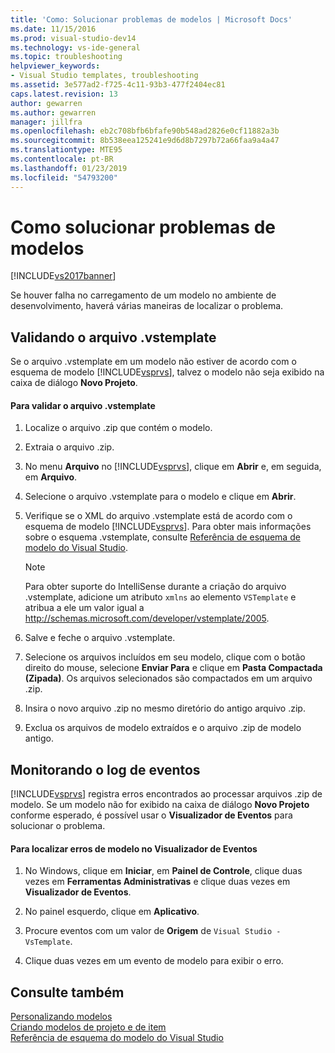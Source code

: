 ```yaml
---
title: 'Como: Solucionar problemas de modelos | Microsoft Docs'
ms.date: 11/15/2016
ms.prod: visual-studio-dev14
ms.technology: vs-ide-general
ms.topic: troubleshooting
helpviewer_keywords:
- Visual Studio templates, troubleshooting
ms.assetid: 3e577ad2-f725-4c11-93b3-477f2404ec81
caps.latest.revision: 13
author: gewarren
ms.author: gewarren
manager: jillfra
ms.openlocfilehash: eb2c708bfb6bfafe90b548ad2826e0cf11882a3b
ms.sourcegitcommit: 8b538eea125241e9d6d8b7297b72a66faa9a4a47
ms.translationtype: MTE95
ms.contentlocale: pt-BR
ms.lasthandoff: 01/23/2019
ms.locfileid: "54793200"
---
```

# <a name="how-to-troubleshoot-templates"></a>Como solucionar problemas de modelos
[!INCLUDE[vs2017banner](../includes/vs2017banner.md)]

Se houver falha no carregamento de um modelo no ambiente de desenvolvimento, haverá várias maneiras de localizar o problema.  
  
## <a name="validating-the-vstemplate-file"></a>Validando o arquivo .vstemplate  
 Se o arquivo .vstemplate em um modelo não estiver de acordo com o esquema de modelo [!INCLUDE[vsprvs](../includes/vsprvs-md.md)], talvez o modelo não seja exibido na caixa de diálogo **Novo Projeto**.  
  
#### <a name="to-validate-the-vstemplate-file"></a>Para validar o arquivo .vstemplate  
  
1.  Localize o arquivo .zip que contém o modelo.  
  
2.  Extraia o arquivo .zip.  
  
3.  No menu **Arquivo** no [!INCLUDE[vsprvs](../includes/vsprvs-md.md)], clique em **Abrir** e, em seguida, em **Arquivo**.  
  
4.  Selecione o arquivo .vstemplate para o modelo e clique em **Abrir**.  
  
5.  Verifique se o XML do arquivo .vstemplate está de acordo com o esquema de modelo [!INCLUDE[vsprvs](../includes/vsprvs-md.md)]. Para obter mais informações sobre o esquema .vstemplate, consulte [Referência de esquema de modelo do Visual Studio](../extensibility/visual-studio-template-schema-reference.md).  
  
    > [!NOTE]
    >  Para obter suporte do IntelliSense durante a criação do arquivo .vstemplate, adicione um atributo `xmlns` ao elemento `VSTemplate` e atribua a ele um valor igual a http://schemas.microsoft.com/developer/vstemplate/2005.  
  
6.  Salve e feche o arquivo .vstemplate.  
  
7.  Selecione os arquivos incluídos em seu modelo, clique com o botão direito do mouse, selecione **Enviar Para** e clique em **Pasta Compactada (Zipada)**. Os arquivos selecionados são compactados em um arquivo .zip.  
  
8.  Insira o novo arquivo .zip no mesmo diretório do antigo arquivo .zip.  
  
9. Exclua os arquivos de modelo extraídos e o arquivo .zip de modelo antigo.  
  
## <a name="monitoring-the-event-log"></a>Monitorando o log de eventos  
 [!INCLUDE[vsprvs](../includes/vsprvs-md.md)] registra erros encontrados ao processar arquivos .zip de modelo. Se um modelo não for exibido na caixa de diálogo **Novo Projeto** conforme esperado, é possível usar o **Visualizador de Eventos** para solucionar o problema.  
  
#### <a name="to-locate-template-errors-in-event-viewer"></a>Para localizar erros de modelo no Visualizador de Eventos  
  
1.  No Windows, clique em **Iniciar**, em **Painel de Controle**, clique duas vezes em **Ferramentas Administrativas** e clique duas vezes em **Visualizador de Eventos**.  
  
2.  No painel esquerdo, clique em **Aplicativo**.  
  
3.  Procure eventos com um valor de **Origem** de `Visual Studio - VsTemplate`.  
  
4.  Clique duas vezes em um evento de modelo para exibir o erro.  
  
## <a name="see-also"></a>Consulte também  
 [Personalizando modelos](../ide/customizing-project-and-item-templates.md)   
 [Criando modelos de projeto e de item](../ide/creating-project-and-item-templates.md)   
 [Referência de esquema do modelo do Visual Studio](../extensibility/visual-studio-template-schema-reference.md)
